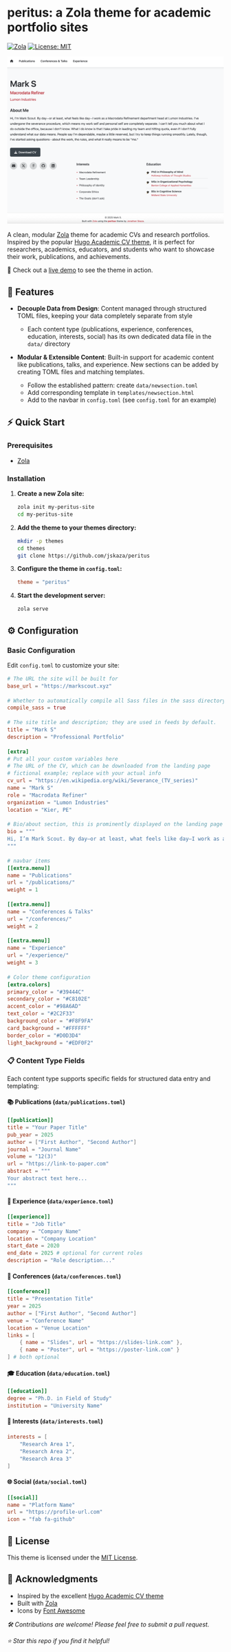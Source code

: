 # peritus: a Zola theme for academic portfolio sites

[![Zola](https://img.shields.io/badge/Zola-Compatible-blue)](https://www.getzola.org/)
[![License: MIT](https://img.shields.io/badge/License-MIT-yellow.svg)](https://opensource.org/licenses/MIT)

![Theme Preview](https://raw.githubusercontent.com/jskaza/peritus/refs/heads/main/peritus-theme-preview.png)

A clean, modular [Zola](https://www.getzola.org/) theme for academic CVs and research portfolios. Inspired by the popular [Hugo Academic CV theme](https://github.com/HugoBlox/theme-academic-cv), it is perfect for researchers, academics, educators, and students who want to showcase their work, publications, and achievements.

🚀 Check out a [live demo](https://jskaza.github.io/) to see the theme in action.

## 🌟 Features

- **Decouple Data from Design**: Content managed through structured TOML files, keeping your data completely separate from style
  - Each content type (publications, experience, conferences, education, interests, social) has its own dedicated data file in the `data/` directory
  
- **Modular & Extensible Content**: Built-in support for academic content like publications, talks, and experience. New sections can be added by creating TOML files and matching templates.
  - Follow the established pattern: create `data/newsection.toml` 
  - Add corresponding template in `templates/newsection.html`
  - Add to the navbar in `config.toml` (see `config.toml` for an example)

## ⚡ Quick Start

### Prerequisites

- [Zola](https://www.getzola.org/documentation/getting-started/installation/)

### Installation

1. **Create a new Zola site:**
   ```bash
   zola init my-peritus-site
   cd my-peritus-site
   ```

2. **Add the theme to your themes directory:**
   ```bash
   mkdir -p themes
   cd themes
   git clone https://github.com/jskaza/peritus
   ```

3. **Configure the theme in `config.toml`:**
   ```toml
   theme = "peritus"
   ```
4. **Start the development server:**
   ```bash
   zola serve
   ```

## ⚙️ Configuration

### Basic Configuration

Edit `config.toml` to customize your site:

```toml
# The URL the site will be built for
base_url = "https://markscout.xyz"

# Whether to automatically compile all Sass files in the sass directory
compile_sass = true

# The site title and description; they are used in feeds by default.
title = "Mark S"
description = "Professional Portfolio"

[extra]
# Put all your custom variables here
# The URL of the CV, which can be downloaded from the landing page
# fictional example; replace with your actual info
cv_url = "https://en.wikipedia.org/wiki/Severance_(TV_series)"
name = "Mark S"
role = "Macrodata Refiner"
organization = "Lumon Industries"
location = "Kier, PE"

# Bio/about section, this is prominently displayed on the landing page
bio = """
Hi, I’m Mark Scout. By day—or at least, what feels like day—I work as a Macrodata Refinement department head at Lumon Industries. I’ve undergone the severance procedure, which means my work self and personal self are completely separate. I can’t tell you much about what I do outside the office, because I don’t know. What I do know is that I take pride in leading my team and hitting quota, even if I don’t fully understand what our data means. People say I’m dependable, maybe a little reserved, but I try to keep things running smoothly. Lately, though, I’ve started asking questions—about the work, the rules, and what it really means to be "me."
"""

# navbar items
[[extra.menu]]
name = "Publications"
url = "/publications/"
weight = 1

[[extra.menu]]
name = "Conferences & Talks"
url = "/conferences/"
weight = 2

[[extra.menu]]
name = "Experience"
url = "/experience/"
weight = 3

# Color theme configuration
[extra.colors]
primary_color = "#39444C"         
secondary_color = "#C8102E"       
accent_color = "#98A6AD"         
text_color = "#2C2F33"           
background_color = "#F8F9FA"      
card_background = "#FFFFFF"      
border_color = "#D0D3D4"        
light_background = "#EDF0F2"      
```
### 📋 Content Type Fields

Each content type supports specific fields for structured data entry and templating:

#### 📚 Publications (`data/publications.toml`)
```toml
[[publication]]
title = "Your Paper Title"
pub_year = 2025
author = ["First Author", "Second Author"]
journal = "Journal Name"
volume = "12(3)"
url = "https://link-to-paper.com"
abstract = """
Your abstract text here...
"""
```

#### 💼 Experience (`data/experience.toml`)
```toml
[[experience]]
title = "Job Title"
company = "Company Name"
location = "Company Location"
start_date = 2020
end_date = 2025 # optional for current roles
description = "Role description..."
```

#### 🎤 Conferences (`data/conferences.toml`)
```toml
[[conference]]
title = "Presentation Title"
year = 2025
author = ["First Author", "Second Author"]
venue = "Conference Name"
location = "Venue Location"
links = [
    { name = "Slides", url = "https://slides-link.com" },
    { name = "Poster", url = "https://poster-link.com" }
] # both optional
```

#### 🎓 Education (`data/education.toml`)
```toml
[[education]]
degree = "Ph.D. in Field of Study"
institution = "University Name"
```

#### 🔬 Interests (`data/interests.toml`)
```toml
interests = [
    "Research Area 1",
    "Research Area 2",
    "Research Area 3"
]
```

#### 🌐 Social (`data/social.toml`)
```toml
[[social]]
name = "Platform Name"
url = "https://profile-url.com"
icon = "fab fa-github"
```

## 📄 License

This theme is licensed under the [MIT License](LICENSE).

## 🙏 Acknowledgments

- Inspired by the excellent [Hugo Academic CV theme](https://github.com/HugoBlox/theme-academic-cv)
- Built with [Zola](https://www.getzola.org/)
- Icons by [Font Awesome](https://fontawesome.com/)



*🛠️ Contributions are welcome! Please feel free to submit a pull request.*

*⭐ Star this repo if you find it helpful!*

